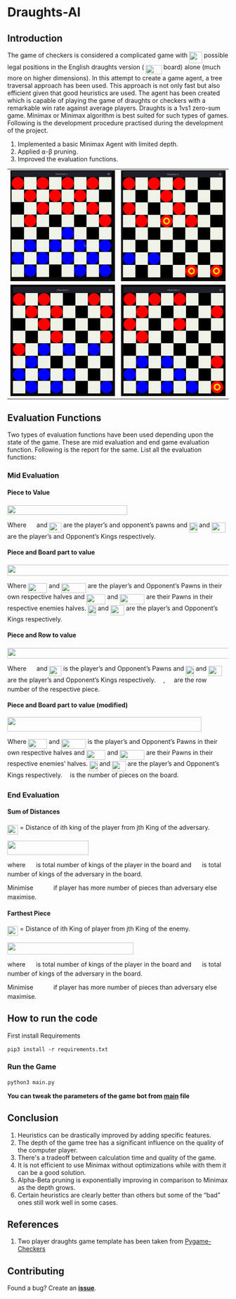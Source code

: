 # Draughts-AI

## Introduction

The game of checkers is considered a complicated game with <img src="/tex/dbab8293b66086459d4464168538e091.svg?invert_in_darkmode&sanitize=true" align=middle width=29.54351234999999pt height=26.76175259999998pt/> possible legal positions in the English draughts version ( <img src="/tex/5786a8e466b20e868a9d801cbb6c4521.svg?invert_in_darkmode&sanitize=true" align=middle width=36.52961069999999pt height=21.18721440000001pt/> board) alone (much more on higher dimensions). In this attempt to create a game agent, a tree traversal approach has been used. This approach is not only fast but also efficient given that good heuristics are used. The agent has been created which is capable of playing the game of draughts or checkers with a remarkable win rate against average players. Draughts is a 1vs1 zero-sum game. Minimax or Minimax algorithm is best suited for such types of games. Following is the development procedure practised during the development of the project.

1. Implemented a basic Minimax Agent with limited depth.
2. Applied ⍺-β pruning.
3. Improved the evaluation functions.

<table>
    <tr>
        <td><img src="imgs/checker_gif_1.gif" alt="AI vs Player I"></td>
        <td><img src="imgs/checker_gif_4.gif" alt="AI vs Player II"></td>
    </tr>
    <tr>
        <td><img src="imgs/checker_gif_7.gif" alt="AI vs Player I"></td>
        <td><img src="imgs/checker_gif_8.gif" alt="AI vs AI II"></td>
    </tr>
</table>

## Evaluation Functions

Two types of evaluation functions have been used depending upon the state of the game. These are mid evaluation and end game evaluation function. Following is the report for the same.
List all the evaluation functions:

### Mid Evaluation

#### Piece to Value

<img src="/tex/bf0a32a5f35b6300f9b8952604ae4499.svg?invert_in_darkmode&sanitize=true" align=middle width=273.21628949999996pt height=22.465723500000017pt/>

Where <img src="/tex/ef0de0b48cb187b636ae34b0aea8c1db.svg?invert_in_darkmode&sanitize=true" align=middle width=15.20454704999999pt height=22.465723500000017pt/> and <img src="/tex/9bb870c8b2e1c548bbfae64f1f287b01.svg?invert_in_darkmode&sanitize=true" align=middle width=28.199971799999986pt height=22.465723500000017pt/> are the player’s and opponent’s pawns and <img src="/tex/655ca15e2b101fb431577b12d4442580.svg?invert_in_darkmode&sanitize=true" align=middle width=18.61211054999999pt height=22.465723500000017pt/> and <img src="/tex/0bbd4f73c8c87e1bf32d188183e057ec.svg?invert_in_darkmode&sanitize=true" align=middle width=31.607535299999988pt height=22.465723500000017pt/> are the player’s and Opponent’s Kings respectively.

#### Piece and Board part to value

<img src="/tex/35f6dbbfe732e7296273ed13dd89bc75.svg?invert_in_darkmode&sanitize=true" align=middle width=613.57211025pt height=24.65753399999998pt/>

Where <img src="/tex/1506c48c2e589e3eb1276d619c08abc6.svg?invert_in_darkmode&sanitize=true" align=middle width=43.04128784999999pt height=22.465723500000017pt/> and <img src="/tex/0fca7f06c4e7b48a1626a0222076e53c.svg?invert_in_darkmode&sanitize=true" align=middle width=56.03671259999999pt height=22.465723500000017pt/> are the player’s and Opponent’s Pawns in their own respective halves and <img src="/tex/799e49842e138209ff82830d45ab7d28.svg?invert_in_darkmode&sanitize=true" align=middle width=43.28669234999999pt height=22.465723500000017pt/> and <img src="/tex/e06f07044ecba1e22f83d6b32b22410b.svg?invert_in_darkmode&sanitize=true" align=middle width=56.28211709999999pt height=22.465723500000017pt/> are their Pawns in their respective enemies halves.
<img src="/tex/655ca15e2b101fb431577b12d4442580.svg?invert_in_darkmode&sanitize=true" align=middle width=18.61211054999999pt height=22.465723500000017pt/> and <img src="/tex/0bbd4f73c8c87e1bf32d188183e057ec.svg?invert_in_darkmode&sanitize=true" align=middle width=31.607535299999988pt height=22.465723500000017pt/> are the player’s and Opponent’s Kings respectively.

#### Piece and Row to value

<img src="/tex/f2e6ee47dada6de07618ebd5e8e7dc06.svg?invert_in_darkmode&sanitize=true" align=middle width=535.8073182pt height=24.65753399999998pt/>

Where <img src="/tex/ef0de0b48cb187b636ae34b0aea8c1db.svg?invert_in_darkmode&sanitize=true" align=middle width=15.20454704999999pt height=22.465723500000017pt/> and <img src="/tex/9bb870c8b2e1c548bbfae64f1f287b01.svg?invert_in_darkmode&sanitize=true" align=middle width=28.199971799999986pt height=22.465723500000017pt/> is the player’s and Opponent’s Pawns and <img src="/tex/655ca15e2b101fb431577b12d4442580.svg?invert_in_darkmode&sanitize=true" align=middle width=18.61211054999999pt height=22.465723500000017pt/> and <img src="/tex/0bbd4f73c8c87e1bf32d188183e057ec.svg?invert_in_darkmode&sanitize=true" align=middle width=31.607535299999988pt height=22.465723500000017pt/> are the player’s and Opponent’s Kings respectively. <img src="/tex/212f899c5235a861a1f6146dc8d1582f.svg?invert_in_darkmode&sanitize=true" align=middle width=13.520829299999992pt height=14.15524440000002pt/>, <img src="/tex/3cf87ea38a615ed99e0232f8ed9431fe.svg?invert_in_darkmode&sanitize=true" align=middle width=12.067218899999991pt height=14.15524440000002pt/> are the row number of the respective piece.

#### Piece and Board part to value (modified)

<img src="/tex/06566d53dff3c19f365551bb5ba11162.svg?invert_in_darkmode&sanitize=true" align=middle width=442.48182660000003pt height=33.20539859999999pt/>

Where <img src="/tex/1506c48c2e589e3eb1276d619c08abc6.svg?invert_in_darkmode&sanitize=true" align=middle width=43.04128784999999pt height=22.465723500000017pt/> and <img src="/tex/0fca7f06c4e7b48a1626a0222076e53c.svg?invert_in_darkmode&sanitize=true" align=middle width=56.03671259999999pt height=22.465723500000017pt/> is the player’s and Opponent’s Pawns in their own respective halves and <img src="/tex/799e49842e138209ff82830d45ab7d28.svg?invert_in_darkmode&sanitize=true" align=middle width=43.28669234999999pt height=22.465723500000017pt/> and <img src="/tex/e06f07044ecba1e22f83d6b32b22410b.svg?invert_in_darkmode&sanitize=true" align=middle width=56.28211709999999pt height=22.465723500000017pt/> are their Pawns in their respective enemies’ halves. <img src="/tex/655ca15e2b101fb431577b12d4442580.svg?invert_in_darkmode&sanitize=true" align=middle width=18.61211054999999pt height=22.465723500000017pt/> and <img src="/tex/0bbd4f73c8c87e1bf32d188183e057ec.svg?invert_in_darkmode&sanitize=true" align=middle width=31.607535299999988pt height=22.465723500000017pt/> are the player’s and Opponent’s Kings respectively. <img src="/tex/55a049b8f161ae7cfeb0197d75aff967.svg?invert_in_darkmode&sanitize=true" align=middle width=9.86687624999999pt height=14.15524440000002pt/> is the number of pieces on the board.

### End Evaluation

#### Sum of Distances

<img src="/tex/68929b64645e6d7f6c50194224fea764.svg?invert_in_darkmode&sanitize=true" align=middle width=24.365003849999987pt height=22.465723500000017pt/> = Distance of ith king of the player from jth King of the adversary.

<img src="/tex/2dcc18a587457bfd193aaddbc8fdde0f.svg?invert_in_darkmode&sanitize=true" align=middle width=184.99128284999998pt height=31.75825949999999pt/>

where <img src="/tex/3c7e3568fa1625fede3ff436bfec732d.svg?invert_in_darkmode&sanitize=true" align=middle width=16.41942389999999pt height=14.15524440000002pt/> is total number of kings of the player in the board and <img src="/tex/3ff44da77b122337fa0f84a268ccf932.svg?invert_in_darkmode&sanitize=true" align=middle width=16.41942389999999pt height=14.15524440000002pt/> is total number of kings of the adversary in the board.

Minimise <img src="/tex/6c315990d0571215c3ee124e84a53921.svg?invert_in_darkmode&sanitize=true" align=middle width=38.31442724999999pt height=14.15524440000002pt/> if player has more number of pieces than adversary else maximise.

#### Farthest Piece

<img src="/tex/68929b64645e6d7f6c50194224fea764.svg?invert_in_darkmode&sanitize=true" align=middle width=24.365003849999987pt height=22.465723500000017pt/> = Distance of ith King of player from jth King of the enemy.

<img src="/tex/a0264dd532c39c450135dbf9adcaf5e5.svg?invert_in_darkmode&sanitize=true" align=middle width=286.8996504pt height=26.438629799999987pt/>

where <img src="/tex/3c7e3568fa1625fede3ff436bfec732d.svg?invert_in_darkmode&sanitize=true" align=middle width=16.41942389999999pt height=14.15524440000002pt/> is total number of kings of the player in the board and <img src="/tex/3ff44da77b122337fa0f84a268ccf932.svg?invert_in_darkmode&sanitize=true" align=middle width=16.41942389999999pt height=14.15524440000002pt/> is total number of kings of the adversary in the board.

Minimise <img src="/tex/6c315990d0571215c3ee124e84a53921.svg?invert_in_darkmode&sanitize=true" align=middle width=38.31442724999999pt height=14.15524440000002pt/> if player has more number of pieces than adversary else maximise.

## How to run the code

First install Requirements

```
pip3 install -r requirements.txt
```

### Run the Game

```bash
python3 main.py
```

**You can tweak the parameters of the game bot from [main](main.py) file**

## Conclusion

1. Heuristics can be drastically improved by adding specific features.
2. The depth of the game tree has a significant influence on the quality of the computer player.
3. There's a tradeoff between calculation time and quality of the game.
4. It is not efficient to use Minimax without optimizations while with them it can be a good solution.
5. Alpha-Beta pruning is exponentially improving in comparison to Minimax as the depth grows.
6. Certain heuristics are clearly better than others but some of the “bad” ones still work well in some cases.

## References

1. Two player draughts game template has been taken from [Pygame-Checkers](https://github.com/everestwitman/Pygame-Checkers/)

## Contributing

Found a bug? Create an **[issue](https://github.com/Hsankesara/Draughts-AI/issues/new)**.
